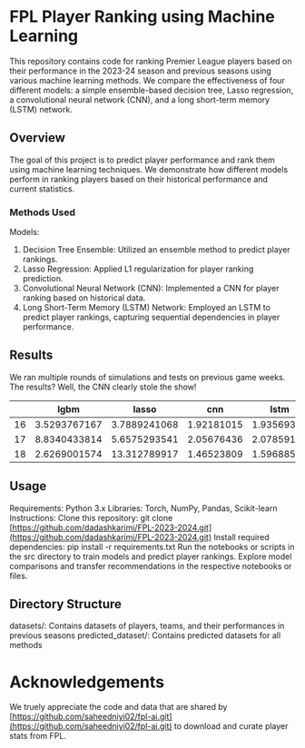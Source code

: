 # FPL Player Ranking using Machine Learning

This repository contains code for ranking Premier League players based on their performance in the 2023-24 season and previous seasons using various machine learning methods. We compare the effectiveness of four different models: a simple ensemble-based decision tree, Lasso regression, a convolutional neural network (CNN), and a long short-term memory (LSTM) network.

## Overview
The goal of this project is to predict player performance and rank them using machine learning techniques. We demonstrate how different models perform in ranking players based on their historical performance and current statistics.

###  Methods Used
Models:
1. Decision Tree Ensemble: Utilized an ensemble method to predict player rankings.
2. Lasso Regression: Applied L1 regularization for player ranking prediction.
3. Convolutional Neural Network (CNN): Implemented a CNN for player ranking based on historical data.
4. Long Short-Term Memory (LSTM) Network: Employed an LSTM to predict player rankings, capturing sequential dependencies in player performance.

## Results
We ran multiple rounds of simulations and tests on previous game weeks. The results? Well, the CNN clearly stole the show! 

|    |     lgbm     |    lasso    |    cnn     |    lstm    |
|----|-------------|------------|-----------|-----------|
| 16 | 3.5293767167| 3.7889241068| 1.92181015| 1.93569374|
| 17 | 8.8340433814| 5.6575293541| 2.05676436| 2.07859159|
| 18 | 2.6269001574|13.312789917 | 1.46523809| 1.59688509|

## Usage
Requirements:
Python 3.x
Libraries: Torch, NumPy, Pandas, Scikit-learn
Instructions:
Clone this repository: git clone [https://github.com/dadashkarimi/FPL-2023-2024.git](https://github.com/dadashkarimi/FPL-2023-2024.git)
Install required dependencies: pip install -r requirements.txt
Run the notebooks or scripts in the src directory to train models and predict player rankings.
Explore model comparisons and transfer recommendations in the respective notebooks or files.

## Directory Structure
datasets/: Contains datasets of players, teams, and their performances in previous seasons
predicted_dataset/: Contains predicted datasets for all methods

# Acknowledgements
We truely appreciate the code and data that are shared by [https://github.com/saheedniyi02/fpl-ai.git](https://github.com/saheedniyi02/fpl-ai.git) to download and curate player stats from FPL. 
